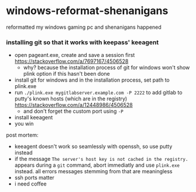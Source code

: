 # windows-reformat-shenanigans
reformatted my windows gaming pc and shenanigans happened


### installing git so that it works with keepass' keeagent

- open pageant.exe, create and save a session first https://stackoverflow.com/a/7697167/4506528
  - why? because the installation process of git for windows won't show plink option if this hasn't been done
- install git for windows and in the installation process, set path to plink.exe
- run `./plink.exe mygitlabserver.example.com -P 2222` to add gitlab to putty's known hosts (which are in the registry) https://stackoverflow.com/a/12448986/4506528
  - and don't forget the custom port using `-P`
- install keeagent
- you win

post mortem:

- keeagent doesn't work so seamlessly with openssh, so use putty instead
- if the message `The server's host key is not cached in the registry.` appears during a `git` command, abort immediatly and use `plink.exe` instead. all errors messages stemming from that are meaningless
- ssh ports matter
- i need coffee
